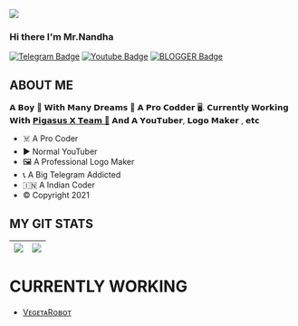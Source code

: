<a href="https://telegram.me/ctzfamily"><img align="center" src="https://github.com/ctzfamily/Ctzfamily/blob/main/https://telegra.ph/file/89da543db58bd01accda4.jpg"/></a>

### Hi there I'm Mr.Nandha


[![Telegram Badge](https://img.shields.io/badge/-Ctzfamily-blue?style=plastic-square&logo=Telegram&logoColor=white&link=https://t.me/Ctzfamily)](https://t.me/ctzfamily)
[![Youtube Badge](https://img.shields.io/badge/-CartooNtamilzha-red?style=plastic-square&logo=youtube&logoColor=white&link=https://youtube.com/c/cartoontamilzha)](https://youtube.com/c/CartooNtamilzha)
[![BLOGGER Badge](https://img.shields.io/badge/-CartooNtamilzha-orange?style=plastic-square&logo=blogger&logoColor=white&link=https://blog-by-ctzfamily.blogspot.com/?m=1)](https://blog-by-ctzfamily.blogspot.com/?m=1)

## ABOUT ME
𝗔 𝗕𝗼𝘆 🙋 𝗪𝗶𝘁𝗵 𝗠𝗮𝗻𝘆 𝗗𝗿𝗲𝗮𝗺𝘀 💭 𝗔 𝗣𝗿𝗼 𝗖𝗼𝗱𝗱𝗲𝗿 🖥️. 𝗖𝘂𝗿𝗿𝗲𝗻𝘁𝗹𝘆 𝗪𝗼𝗿𝗸𝗶𝗻𝗴 𝗪𝗶𝘁𝗵 [𝗣𝗶𝗴𝗮𝘀𝘂𝘀 𝗫 𝗧𝗲𝗮𝗺 🦄](https://telegram.me/PigasusUpdates) 𝗔𝗻𝗱 𝗔 𝗬𝗼𝘂𝗧𝘂𝗯𝗲𝗿, 𝗟𝗼𝗴𝗼 𝗠𝗮𝗸𝗲𝗿 , 𝗲𝘁𝗰

- ☠️ A Pro Coder
- ▶️ Normal YouTuber
- 🖼️ A Professional Logo Maker
- 📞 A Big Telegram Addicted
- 🇮🇳 A Indian Coder
- ©️  Copyright 2021

## MY GIT STATS
<img src="https://github-readme-stats.vercel.app/api?username=AASFCYBERKING&&show_icons=true&count_private=true&theme=radical"/>|<img src="https://github-readme-streak-stats.herokuapp.com/?user=AASFCYBERKING&theme=radical"/>|
|---|---|

# CURRENTLY WORKING
<!-- CURRENTLY-WORKING:START -->
- [VᴇɢᴇᴛᴀRᴏʙᴏᴛ](https://t.me/VegetaROBOT)

<!-- CURRENTLY-WORKING:END -->
